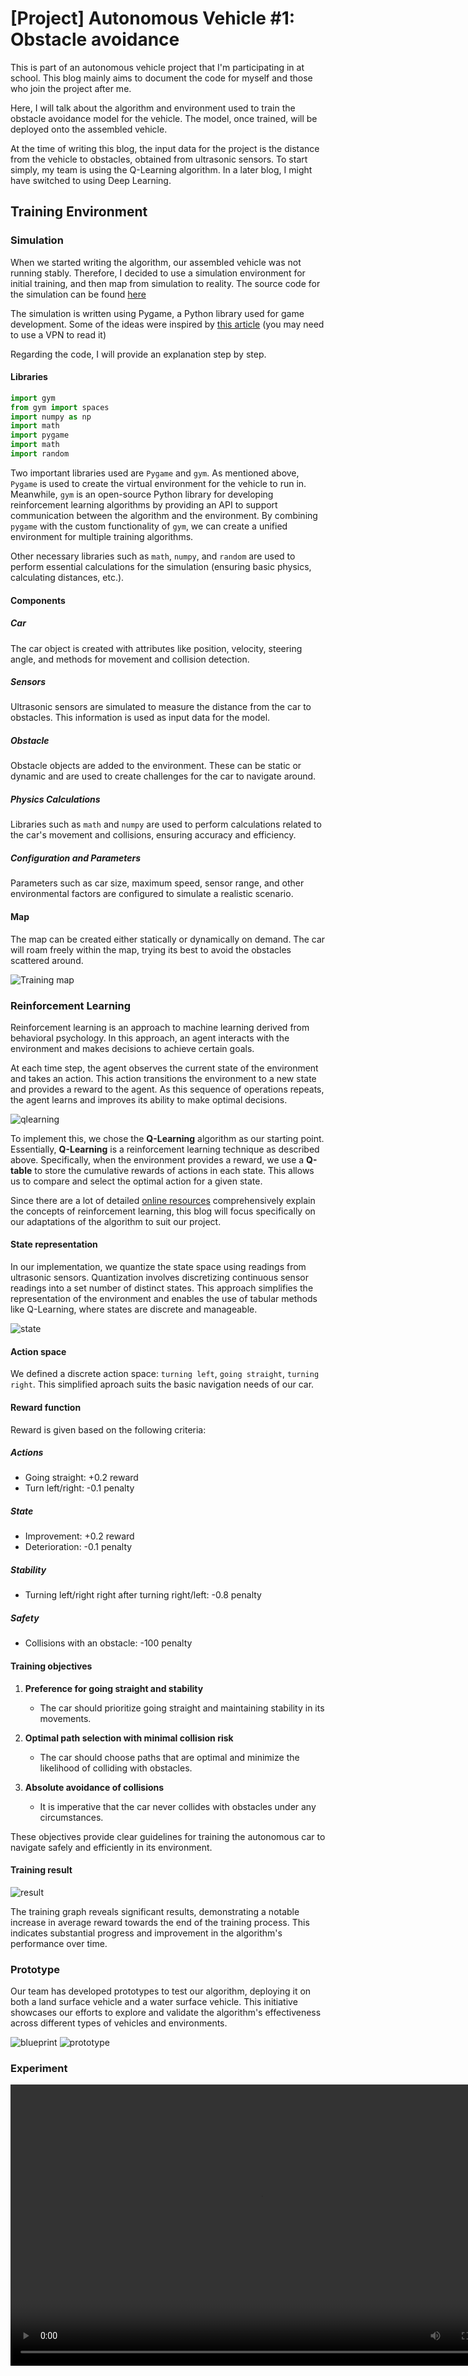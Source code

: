 # [Project] Autonomous Vehicle #1: Obstacle avoidance

This is part of an autonomous vehicle project that I'm participating in at school. This blog mainly aims to document the code for myself and those who join the project after me.

Here, I will talk about the algorithm and environment used to train the obstacle avoidance model for the vehicle. The model, once trained, will be deployed onto the assembled vehicle.

At the time of writing this blog, the input data for the project is the distance from the vehicle to obstacles, obtained from ultrasonic sensors. To start simply, my team is using the Q-Learning algorithm. In a later blog, I might have switched to using Deep Learning.

## Training Environment

### Simulation

When we started writing the algorithm, our assembled vehicle was not running stably. Therefore, I decided to use a simulation environment for initial training, and then map from simulation to reality. The source code for the simulation can be found [here](https://github.com/minhquang053/autonomous_car/blob/main/QLearning/rl_car_env.py)

The simulation is written using Pygame, a Python library used for game development. Some of the ideas were inspired by [this article](https://medium.com/@sdeleers/autonomous-car-with-reinforcement-learning-part-1-obstacle-avoidance-7c73a2567b7b) (you may need to use a VPN to read it)

Regarding the code, I will provide an explanation step by step.

#### Libraries

```Python
import gym
from gym import spaces
import numpy as np
import math
import pygame
import math
import random
```

Two important libraries used are ```Pygame``` and ```gym```. As mentioned above, ```Pygame``` is used to create the virtual environment for the vehicle to run in. Meanwhile, ```gym``` is an open-source Python library for developing reinforcement learning algorithms by providing an API to support communication between the algorithm and the environment. By combining ```pygame``` with the custom functionality of ```gym```, we can create a unified environment for multiple training algorithms.

Other necessary libraries such as ```math```, ```numpy```, and ```random``` are used to perform essential calculations for the simulation (ensuring basic physics, calculating distances, etc.).

#### Components

##### **Car**

The car object is created with attributes like position, velocity, steering angle, and methods for movement and collision detection.

##### **Sensors**

Ultrasonic sensors are simulated to measure the distance from the car to obstacles. This information is used as input data for the model.

##### **Obstacle**

Obstacle objects are added to the environment. These can be static or dynamic and are used to create challenges for the car to navigate around.

##### **Physics Calculations**

Libraries such as ```math``` and ```numpy``` are used to perform calculations related to the car's movement and collisions, ensuring accuracy and efficiency.

##### **Configuration and Parameters**

Parameters such as car size, maximum speed, sensor range, and other environmental factors are configured to simulate a realistic scenario.

#### Map

The map can be created either statically or dynamically on demand. The car will roam freely within the map, trying its best to avoid the obstacles scattered around.

![Training map](/images/2024-01-26-autocar_1/fullmap.png)

### Reinforcement Learning

Reinforcement learning is an approach to machine learning derived from behavioral psychology. In this approach, an agent interacts with the environment and makes decisions to achieve certain goals.

At each time step, the agent observes the current state of the environment and takes an action. This action transitions the environment to a new state and provides a reward to the agent. As this sequence of operations repeats, the agent learns and improves its ability to make optimal decisions.

![qlearning](/images/2024-01-26-autocar_1/qlearning.png)

To implement this, we chose the **Q-Learning** algorithm as our starting point. Essentially, **Q-Learning** is a reinforcement learning technique as described above. Specifically, when the environment provides a reward, we use a **Q-table** to store the cumulative rewards of actions in each state. This allows us to compare and select the optimal action for a given state.

Since there are a lot of detailed [online resources](https://www.datacamp.com/tutorial/introduction-q-learning-beginner-tutorial') comprehensively explain the concepts of reinforcement learning, this blog will focus specifically on our adaptations of the algorithm to suit our project.

#### State representation

In our implementation, we quantize the state space using readings from ultrasonic sensors. Quantization involves discretizing continuous sensor readings into a set number of distinct states. This approach simplifies the representation of the environment and enables the use of tabular methods like Q-Learning, where states are discrete and manageable.

![state](/images/2024-01-26-autocar_1/statespace.png)

#### Action space

We defined a discrete action space: ```turning left```, ```going straight```, ```turning right```. This simplified aproach suits the basic navigation needs of our car.

#### Reward function

Reward is given based on the following criteria:

##### **Actions**

- Going straight: +0.2 reward
- Turn left/right: -0.1 penalty

##### **State**

- Improvement: +0.2 reward
- Deterioration: -0.1 penalty
  
##### **Stability**

- Turning left/right right after turning right/left: -0.8 penalty

##### **Safety**

- Collisions with an obstacle: -100 penalty

#### **Training objectives**

1. **Preference for going straight and stability**
   - The car should prioritize going straight and maintaining stability in its movements.

2. **Optimal path selection with minimal collision risk**
   - The car should choose paths that are optimal and minimize the likelihood of colliding with obstacles.

3. **Absolute avoidance of collisions**
   - It is imperative that the car never collides with obstacles under any circumstances.

These objectives provide clear guidelines for training the autonomous car to navigate safely and efficiently in its environment.

#### Training result

![result](/images/2024-01-26-autocar_1/evaluate.png)

The training graph reveals significant results, demonstrating a notable increase in average reward towards the end of the training process. This indicates substantial progress and improvement in the algorithm's performance over time.

### Prototype

Our team has developed prototypes to test our algorithm, deploying it on both a land surface vehicle and a water surface vehicle. This initiative showcases our efforts to explore and validate the algorithm's effectiveness across different types of vehicles and environments.

![blueprint](/images/2024-01-26-autocar_1/blueprint.png)
![prototype](/images/2024-01-26-autocar_1/prototype.jpg)

### Experiment

<video controls width="800" height="450">
  <source src="/images/2024-01-26-autocar_1/showcase.mp4" type="video/mp4">
  Your browser does not support the video tag.
</video>
